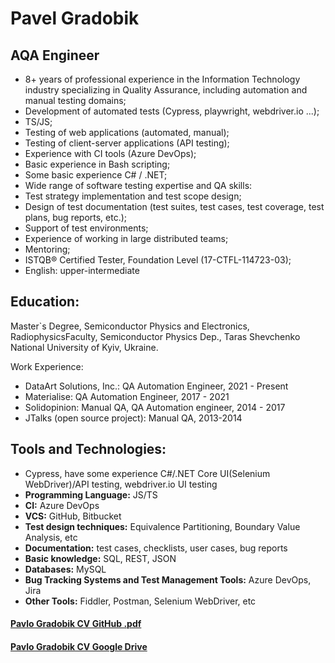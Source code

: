 # Pavel Gradobik

## AQA Engineer 
* 8+ years of professional experience in the Information Technology industry specializing in Quality Assurance, including automation and manual testing domains;
* Development of automated tests (Cypress, playwright, webdriver.io ...);
* TS/JS;
* Testing of web applications (automated, manual);
* Testing of client-server applications (API testing);
* Experience with CI tools (Azure DevOps);
* Basic experience in Bash scripting;
* Some basic experience C# / .NET;
* Wide range of software testing expertise and QA skills:
* Test strategy implementation and test scope design;
* Design of test documentation (test suites, test cases, test coverage, test plans, bug
reports, etc.);
* Support of test environments;
* Experience of working in large distributed teams;
* Mentoring;
* ISTQB® Certified Tester, Foundation Level (17-CTFL-114723-03);
* English: upper-intermediate

## Education:
Master`s Degree, Semiconductor Physics and Electronics, RadiophysicsFaculty, Semiconductor Physics Dep., Taras Shevchenko National University of Kyiv, Ukraine.

Work Experience:
* DataArt Solutions, Inc.: 
QA Automation Engineer, 2021 - Present
* Materialise: 
QA Automation Engineer, 2017 - 2021
* Solidopinion: 
Manual QA, QA Automation engineer, 2014 - 2017
* JTalks (open source project): Manual QA, 2013-2014


## Tools and Technologies:
* Cypress, have some experience C#/.NET Core UI(Selenium WebDriver)/API testing, webdriver.io UI testing
* __Programming Language:__ JS/TS
* __CI:__ Azure DevOps
* __VCS:__ GitHub, Bitbucket
* __Test design techniques:__ Equivalence Partitioning, Boundary Value Analysis, etc
* __Documentation:__ test cases, checklists, user cases, bug reports
* __Basic knowledge:__ SQL, REST, JSON
* __Databases:__ MySQL
* __Bug Tracking Systems and Test Management Tools:__ Azure DevOps, Jira
* __Other Tools:__ Fiddler, Postman, Selenium WebDriver, etc

#### [Pavlo Gradobik CV GitHub .pdf](https://pavelgradobik.github.io/cv/about/Pavlo_Gradobik_AQA_CV.pdf)
#### [Pavlo Gradobik CV Google Drive](https://docs.google.com/document/d/12kJk0J9cY2safAP19LHI2IgMRth6hDEQ0FgJ4IO0Jc4/edit?usp=sharing)
